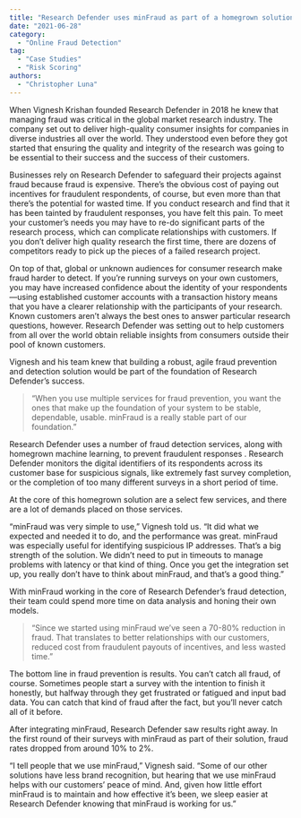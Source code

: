 ```yaml
---
title: "Research Defender uses minFraud as part of a homegrown solution to protect the integrity of research done on behalf of its customers."
date: "2021-06-28"
category:
  - "Online Fraud Detection"
tag:
  - "Case Studies"
  - "Risk Scoring"
authors:
  - "Christopher Luna"
---
```


When Vignesh Krishan founded Research Defender in 2018 he knew that managing
fraud was critical in the global market research industry. The company set out
to deliver high-quality consumer insights for companies in diverse industries
all over the world. They understood even before they got started that ensuring
the quality and integrity of the research was going to be essential to their
success and the success of their customers.

Businesses rely on Research Defender to safeguard their projects against fraud
because fraud is expensive. There’s the obvious cost of paying out incentives
for fraudulent respondents, of course, but even more than that there’s the
potential for wasted time. If you conduct research and find that it has been
tainted by fraudulent responses, you have felt this pain. To meet your
customer’s needs you may have to re-do significant parts of the research
process, which can complicate relationships with customers. If you don’t deliver
high quality research the first time, there are dozens of competitors ready to
pick up the pieces of a failed research project.

On top of that, global or unknown audiences for consumer research make fraud
harder to detect. If you’re running surveys on your own customers, you may have
increased confidence about the identity of your respondents—using established
customer accounts with a transaction history means that you have a clearer
relationship with the participants of your research. Known customers aren’t
always the best ones to answer particular research questions, however. Research
Defender was setting out to help customers from all over the world obtain
reliable insights from consumers outside their pool of known customers.

Vignesh and his team knew that building a robust, agile fraud prevention and
detection solution would be part of the foundation of Research Defender’s
success.

> “When you use multiple services for fraud prevention, you want the ones that
> make up the foundation of your system to be stable, dependable, usable. minFraud
> is a really stable part of our foundation.”

Research Defender uses a number of fraud detection services, along with
homegrown machine learning, to prevent fraudulent responses . Research Defender
monitors the digital identifiers of its respondents across its customer base for
suspicious signals, like extremely fast survey completion, or the completion of
too many different surveys in a short period of time.

At the core of this homegrown solution are a select few services, and there are
a lot of demands placed on those services.

“minFraud was very simple to use,” Vignesh told us. “It did what we expected and
needed it to do, and the performance was great. minFraud was especially useful
for identifying suspicious IP addresses. That’s a big strength of the solution.
We didn’t need to put in timeouts to manage problems with latency or that kind
of thing. Once you get the integration set up, you really don’t have to think
about minFraud, and that’s a good thing.”

With minFraud working in the core of Research Defender’s fraud detection, their
team could spend more time on data analysis and honing their own models.

> “Since we started using minFraud we’ve seen a 70-80% reduction in fraud.
> That translates to better relationships with our customers, reduced cost from
> fraudulent payouts of incentives, and less wasted time.”

The bottom line in fraud prevention is results. You can’t catch all fraud, of
course. Sometimes people start a survey with the intention to finish it
honestly, but halfway through they get frustrated or fatigued and input bad
data. You can catch that kind of fraud after the fact, but you’ll never catch
all of it before.

After integrating minFraud, Research Defender saw results right away. In the
first round of their surveys with minFraud as part of their solution, fraud
rates dropped from around 10% to 2%.

“I tell people that we use minFraud,” Vignesh said. “Some of our other solutions
have less brand recognition, but hearing that we use minFraud helps with our
customers’ peace of mind. And, given how little effort minFraud is to maintain
and how effective it’s been, we sleep easier at Research Defender knowing that
minFraud is working for us.”
